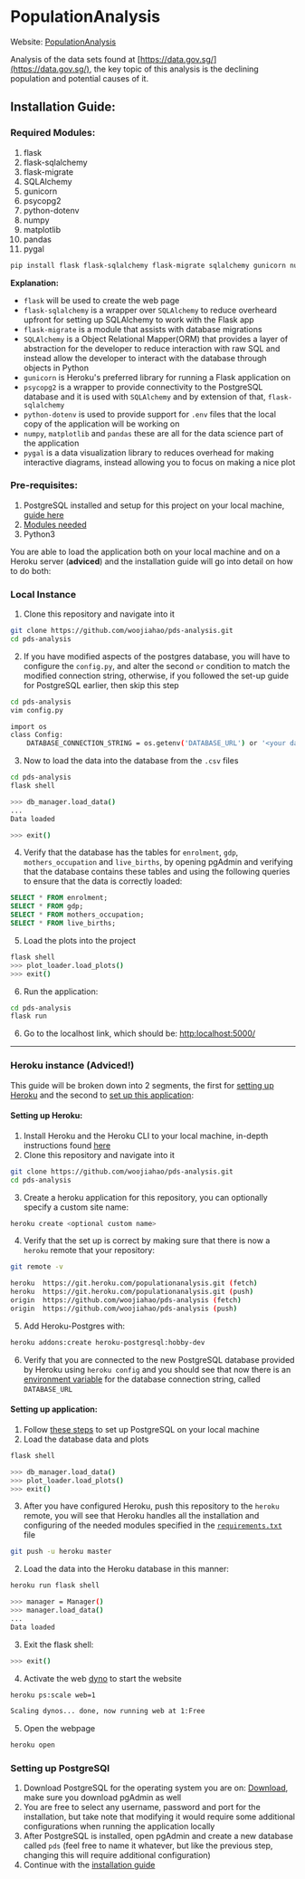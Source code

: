 # PopulationAnalysis
Website: [PopulationAnalysis](https://populationanalysis.herokuapp.com/)

Analysis of the data sets found at [https://data.gov.sg/](https://data.gov.sg/), the key topic of this analysis is the declining population and potential causes of it.

## Installation Guide:
### Required Modules:
1. flask
2. flask-sqlalchemy
3. flask-migrate
4. SQLAlchemy
5. gunicorn 
6. psycopg2
7. python-dotenv
8. numpy
9. matplotlib
10. pandas
11. pygal

```bash
pip install flask flask-sqlalchemy flask-migrate sqlalchemy gunicorn numpy matplotlib pandas psycopg2 python-dotenv pygal
```

**Explanation:**
* `flask` will be used to create the web page
* `flask-sqlalchemy` is a wrapper over `SQLAlchemy` to reduce overheard upfront for setting up SQLAlchemy to work with the Flask app
* `flask-migrate` is a module that assists with database migrations 
* `SQLAlchemy` is a Object Relational Mapper(ORM) that provides a layer of abstraction for the developer to reduce interaction with raw SQL and instead allow the developer to interact with the database through objects in Python
* `gunicorn` is Heroku's preferred library for running a Flask application on
* `psycopg2` is a wrapper to provide connectivity to the PostgreSQL database and it is used with `SQLAlchemy` and by extension of that, `flask-sqlalchemy`
* `python-dotenv` is used to provide support for `.env` files that the local copy of the application will be working on
* `numpy`, `matplotlib` and `pandas` these are all for the data science part of the application
* `pygal` is a data visualization library to reduces overhead for making interactive diagrams, instead allowing you to focus on making a nice plot

### Pre-requisites:
1. PostgreSQL installed and setup for this project on your local machine, [guide here](https://github.com/woojiahao/pds-analysis/#setting-up-postgresql)
2. [Modules needed](https://github.com/woojiahao/pds-analysis#required-modules) 
3. Python3 

You are able to load the application both on your local machine and on a Heroku server (**adviced**) and the installation guide will go into detail on how to do both:

### Local Instance
1. Clone this repository and navigate into it
```bash
git clone https://github.com/woojiahao/pds-analysis.git
cd pds-analysis
```
2. If you have modified aspects of the postgres database, you will have to configure the `config.py`, and alter the second `or` condition to match the modified connection string, otherwise, if you followed the set-up guide for PostgreSQL earlier, then skip this step
```bash
cd pds-analysis
vim config.py

import os
class Config:
	DATABASE_CONNECTION_STRING = os.getenv('DATABASE_URL') or '<your database connection string>'
```
3. Now to load the data into the database from the `.csv` files
```bash
cd pds-analysis
flask shell

>>> db_manager.load_data()
...
Data loaded

>>> exit()
```
4. Verify that the database has the tables for `enrolment`, `gdp`, `mothers_occupation` and `live_births`, by opening pgAdmin and verifying that the database contains these tables and using the following queries to ensure that the data is correctly loaded:
```sql
SELECT * FROM enrolment;
SELECT * FROM gdp;
SELECT * FROM mothers_occupation;
SELECT * FROM live_births;
```
5. Load the plots into the project
```bash
flask shell
>>> plot_loader.load_plots()
>>> exit()
```
6. Run the application:
```bash
cd pds-analysis
flask run
```
6. Go to the localhost link, which should be: [http:localhost:5000/](http:localhost:5000/)

***

### Heroku instance (Adviced!)
This guide will be broken down into 2 segments, the first for [setting up Heroku](https://github.com/woojiahao/pds-analysis#setting-up-heroku) and the second to [set up this application](https://github.com/woojiahao/pds-analysis#setting-up-application):

#### Setting up Heroku: 
1. Install Heroku and the Heroku CLI to your local machine, in-depth instructions found [here](https://devcenter.heroku.com/articles/heroku-cli)
2. Clone this repository and navigate into it
```bash
git clone https://github.com/woojiahao/pds-analysis.git
cd pds-analysis
```
3. Create a heroku application for this repository, you can optionally specify a custom site name:
```bash
heroku create <optional custom name>
```
4. Verify that the set up is correct by making sure that there is now a `heroku` remote that your repository:
```bash
git remote -v

heroku  https://git.heroku.com/populationanalysis.git (fetch)
heroku  https://git.heroku.com/populationanalysis.git (push)
origin  https://github.com/woojiahao/pds-analysis (fetch)
origin  https://github.com/woojiahao/pds-analysis (push)
```
5. Add Heroku-Postgres with:
```bash
heroku addons:create heroku-postgresql:hobby-dev 
```
6. Verify that you are connected to the new PostgreSQL database provided by Heroku using `heroku config` and you should see that now there is an [environment variable](https://devcenter.heroku.com/articles/config-vars) for the database connection string, called `DATABASE_URL`

#### Setting up application:
1. Follow [these steps](https://github.com/woojiahao/pds-analysis/#setting-up-postgresql) to set up PostgreSQL on your local machine
2. Load the database data and plots 
```bash
flask shell

>>> db_manager.load_data()
>>> plot_loader.load_plots()
>>> exit()
```
3. After you have configured Heroku, push this repository to the `heroku` remote, you will see that Heroku handles all the installation and configuring of the needed modules specified in the [`requirements.txt`](https://github.com/woojiahao/pds-analysis/blob/master/requirements.txt) file
```bash
git push -u heroku master
```
2. Load the data into the Heroku database in this manner:
```bash
heroku run flask shell

>>> manager = Manager()
>>> manager.load_data()
...
Data loaded
```
3. Exit the flask shell:
```bash
>>> exit()
```
4. Activate the web [dyno](https://www.heroku.com/dynos) to start the website
```bash
heroku ps:scale web=1

Scaling dynos... done, now running web at 1:Free
```
5. Open the webpage
```bash
heroku open
```

### Setting up PostgreSQl
1. Download PostgreSQL for the operating system you are on: [Download](https://www.postgresql.org/download/), make sure you download pgAdmin as well 
2. You are free to select any username, password and port for the installation, but take note that modifying it would require some additional configurations when running the application locally
3. After PostgreSQL is installed, open pgAdmin and create a new database called `pds` (feel free to name it whatever, but like the previous step, changing this will require additional configuration)
4. Continue with the [installation guide](https://github.com/woojiahao/pds-analysis#pre-requisites)